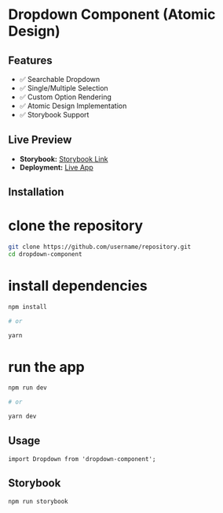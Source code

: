 # Dropdown Component (Atomic Design)

## Features
- ✅ Searchable Dropdown
- ✅ Single/Multiple Selection
- ✅ Custom Option Rendering
- ✅ Atomic Design Implementation
- ✅ Storybook Support

## Live Preview
- **Storybook:** [Storybook Link](https://username.github.io/repository)
- **Deployment:** [Live App](https://your-app.vercel.app)

## Installation
# clone the repository  
```bash
git clone https://github.com/username/repository.git
cd dropdown-component
```

# install dependencies
```bash
npm install

# or

yarn
```

# run the app
```bash
npm run dev

# or

yarn dev
```

## Usage
```tsx
import Dropdown from 'dropdown-component';
```

## Storybook
```bash
npm run storybook
```
